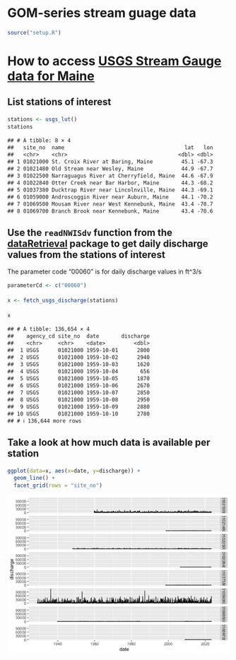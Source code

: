GOM-series stream guage data
================

``` r
source("setup.R")
```

# How to access [USGS Stream Gauge data for Maine](https://waterdata.usgs.gov/me/nwis/rt)

## List stations of interest

``` r
stations <- usgs_lut()
stations
```

    ## # A tibble: 8 × 4
    ##   site_no  name                                      lat   lon
    ##   <chr>    <chr>                                   <dbl> <dbl>
    ## 1 01021000 St. Croix River at Baring, Maine         45.1 -67.3
    ## 2 01021480 Old Stream near Wesley, Maine            44.9 -67.7
    ## 3 01022500 Narraguagus River at Cherryfield, Maine  44.6 -67.9
    ## 4 01022840 Otter Creek near Bar Harbor, Maine       44.3 -68.2
    ## 5 01037380 Ducktrap River near Lincolnville, Maine  44.3 -69.1
    ## 6 01059000 Androscoggin River near Auburn, Maine    44.1 -70.2
    ## 7 01069500 Mousam River near West Kennebunk, Maine  43.4 -70.7
    ## 8 01069700 Branch Brook near Kennebunk, Maine       43.4 -70.6

## Use the `readNWISdv` function from the [dataRetrieval]() package to get daily discharge values from the stations of interest

The parameter code “00060” is for daily discharge values in ft^3/s

``` r
parameterCd <- c("00060")

x <- fetch_usgs_discharge(stations)

x
```

    ## # A tibble: 136,654 × 4
    ##    agency_cd site_no  date       discharge
    ##    <chr>     <chr>    <date>         <dbl>
    ##  1 USGS      01021000 1959-10-01      2800
    ##  2 USGS      01021000 1959-10-02      2940
    ##  3 USGS      01021000 1959-10-03      1620
    ##  4 USGS      01021000 1959-10-04       656
    ##  5 USGS      01021000 1959-10-05      1870
    ##  6 USGS      01021000 1959-10-06      2670
    ##  7 USGS      01021000 1959-10-07      2850
    ##  8 USGS      01021000 1959-10-08      2950
    ##  9 USGS      01021000 1959-10-09      2880
    ## 10 USGS      01021000 1959-10-10      2780
    ## # ℹ 136,644 more rows

## Take a look at how much data is available per station

``` r
ggplot(data=x, aes(x=date, y=discharge)) +
  geom_line() +
  facet_grid(rows = "site_no")
```

![](README-usgs_files/figure-gfm/unnamed-chunk-4-1.png)<!-- -->
